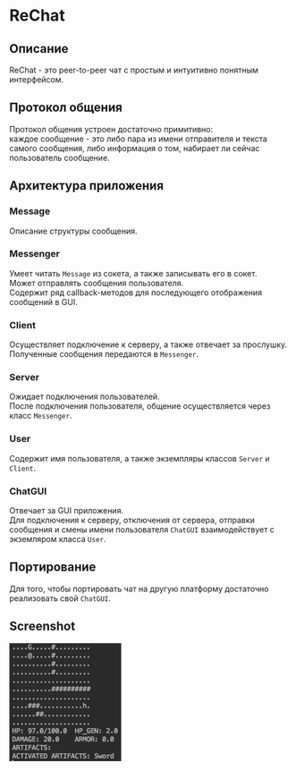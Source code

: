 # ReChat

## Описание
ReChat - это peer-to-peer чат с простым и интуитивно понятным интерфейсом.

## Протокол общения
Протокол общения устроен достаточно примитивно: <br>
каждое сообщение - это либо пара из имени отправителя и текста самого сообщения, либо информация о том, набирает ли сейчас пользователь сообщение.

## Архитектура приложения
### Message
Описание структуры сообщения.

### Messenger
Умеет читать ```Message``` из сокета, а также записывать его в сокет. <br>
Может отправлять сообщения пользователя. <br>
Содержит ряд callback-методов для последующего отображения сообщений в GUI.

### Client
Осуществляет подключение к серверу, а также отвечает за прослушку. <br>
Полученные сообщения передаются в ```Messenger```.

### Server
Ожидает подключения пользователей. <br>
После подключения пользователя, общение осуществляется через класс ```Messenger```.

### User
Содержит имя пользователя, а также экземпляры класcов ```Server``` и ```Client```. <br>

### ChatGUI
Отвечает за GUI приложения. <br>
Для подключения к серверу, отключения от сервера, отправки сообщения и смены имени пользователя ```ChatGUI``` взаимодействует с экземляром класса ```User```.

## Портирование 
Для того, чтобы портировать чат на другую платформу достаточно реализовать свой ```ChatGUI```.

## Screenshot
![Screenshot](/screenshot.png)

